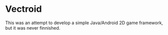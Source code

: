 Vectroid
========


This was an attempt to develop a simple Java/Android 2D game framework, but it was never finnished.
